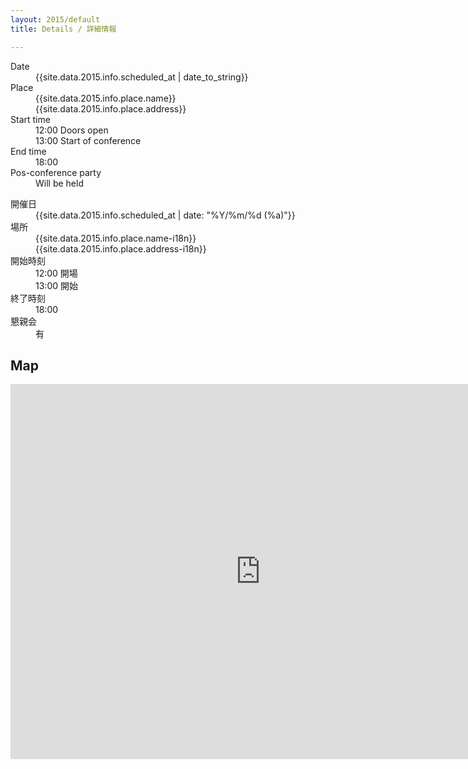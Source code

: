 ```yaml
---
layout: 2015/default
title: Details / 詳細情報

---
```


<dl>
  <dt>Date</dt>
  <dd>{{site.data.2015.info.scheduled_at | date_to_string}}</dd>

  <dt>Place</dt>
  <dd>{{site.data.2015.info.place.name}}<br />
  {{site.data.2015.info.place.address}}</dd>

  <dt>Start time</dt>
  <dd>12:00 Doors open<br />13:00 Start of conference</dd>

  <dt>End time</dt>
  <dd>18:00</dd>

  <dt>Pos-conference party</dt>
  <dd>Will be held</dd>
</dl>

<dl>
  <dt>開催日</dt>
  <dd>{{site.data.2015.info.scheduled_at | date: "%Y/%m/%d (%a)"}}</dd>

  <dt>場所</dt>
  <dd>{{site.data.2015.info.place.name-i18n}}<br />
  {{site.data.2015.info.place.address-i18n}}</dd>

  <dt>開始時刻</dt>
  <dd>12:00 開場<br />13:00 開始</dd>

  <dt>終了時刻</dt>
  <dd>18:00</dd>

  <dt>懇親会</dt>
  <dd>有</dd>
</dl>

## Map

<iframe class="map" src="https://www.google.com/maps/embed?pb=!1m14!1m8!1m3!1d12967.092734072015!2d139.7089283!3d35.65795950000001!3m2!1i1024!2i768!4f13.1!3m3!1m2!1s0x60188b5c2d6aca41%3A0xd8b731cb3f7bc690!2z44CSMTUwLTAwMTEg5p2x5Lqs6YO95riL6LC35Yy65p2x77yR5LiB55uu77yS4oiS77yS77yQIOS9j-WPi-S4jeWLleeUo-a4i-iwt-ODleOCoeODvOOCueODiOOCv-ODr-ODvA!5e0!3m2!1sja!2sjp!4v1412255479240" width="800" height="600" frameborder="0"></iframe>
